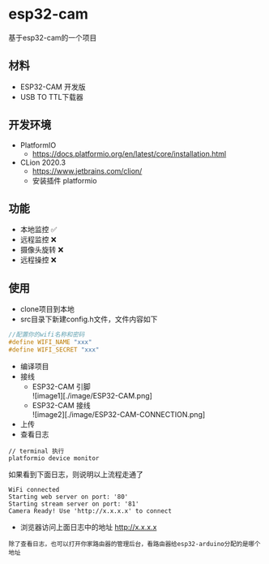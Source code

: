 # esp32-cam
基于esp32-cam的一个项目

## 材料
+ ESP32-CAM 开发版
+ USB TO TTL下载器

## 开发环境
+ PlatformIO
    + https://docs.platformio.org/en/latest/core/installation.html
+ CLion 2020.3
    + https://www.jetbrains.com/clion/
    + 安装插件 platformio

## 功能
+ 本地监控 ✅
+ 远程监控 ❌
+ 摄像头旋转 ❌
+ 远程操控 ❌

## 使用
+ clone项目到本地
+ src目录下新建config.h文件，文件内容如下
```c
//配置你的wifi名称和密码
#define WIFI_NAME "xxx"
#define WIFI_SECRET "xxx"
```
+ 编译项目
+ 接线  
  + ESP32-CAM 引脚  
![image1][./image/ESP32-CAM.png]   
  + ESP32-CAM 接线  
![image2][./image/ESP32-CAM-CONNECTION.png]  
+ 上传
+ 查看日志
```
// terminal 执行
platformio device monitor
```
如果看到下面日志，则说明以上流程走通了
```
WiFi connected
Starting web server on port: '80'
Starting stream server on port: '81'
Camera Ready! Use 'http://x.x.x.x' to connect
```
+ 浏览器访问上面日志中的地址 http://x.x.x.x
```
除了查看日志，也可以打开你家路由器的管理后台，看路由器给esp32-arduino分配的是哪个地址
```  
